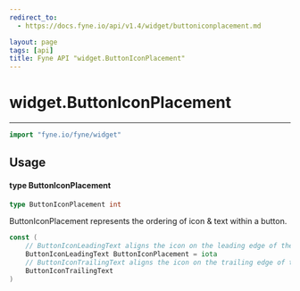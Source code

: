 ```yaml
---
redirect_to:
  - https://docs.fyne.io/api/v1.4/widget/buttoniconplacement.md

layout: page
tags: [api]
title: Fyne API "widget.ButtonIconPlacement"
---
```



# widget.ButtonIconPlacement
---
```go
import "fyne.io/fyne/widget"
```

## Usage

#### type ButtonIconPlacement

```go
type ButtonIconPlacement int
```

ButtonIconPlacement represents the ordering of icon & text within a button.

```go
const (
	// ButtonIconLeadingText aligns the icon on the leading edge of the text.
	ButtonIconLeadingText ButtonIconPlacement = iota
	// ButtonIconTrailingText aligns the icon on the trailing edge of the text.
	ButtonIconTrailingText
)
```
